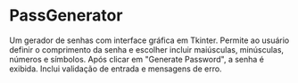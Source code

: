 # PassGenerator
Um gerador de senhas com interface gráfica em Tkinter. Permite ao usuário definir o comprimento da senha e escolher incluir maiúsculas, minúsculas, números e símbolos. Após clicar em "Generate Password", a senha é exibida. Inclui validação de entrada e mensagens de erro.
